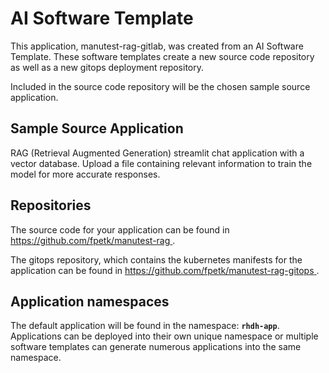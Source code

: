 # AI Software Template

This application, manutest-rag-gitlab, was created from an AI Software Template. These software templates create a new source code repository as well as a new gitops deployment repository.

Included in the source code repository will be the chosen sample source application.

## Sample Source Application

RAG (Retrieval Augmented Generation) streamlit chat application with a vector database. Upload a file containing relevant information to train the model for more accurate responses.

## Repositories

The source code for your application can be found in [https://github.com/fpetk/manutest-rag ](https://github.com/fpetk/manutest-rag ).
 
The gitops repository, which contains the kubernetes manifests for the application can be found in 
[https://github.com/fpetk/manutest-rag-gitops ](https://github.com/fpetk/manutest-rag-gitops ). 

## Application namespaces 

The default application will be found in the namespace: **`rhdh-app`**. Applications can be deployed into their own unique namespace or multiple software templates can generate numerous applications into the same namespace.